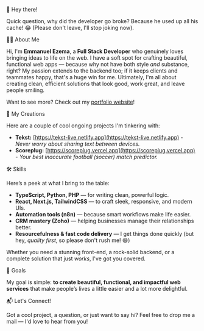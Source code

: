👋 Hey there!

Quick question, why did the developer go broke?
Because he used up all his cache! 😂 (Please don't leave, I'll stop joking now).

🧑‍💻 About Me

Hi, I'm **Emmanuel Ezema**, a **Full Stack Developer** who genuinely loves bringing ideas to life on the web. I have a soft spot for crafting beautiful, functional web apps — because why not have both style *and* substance, right? My passion extends to the backend too; if it keeps clients and teammates happy, that's a huge win for me. Ultimately, I'm all about creating clean, efficient solutions that look good, work great, and leave people smiling.

Want to see more? Check out my [portfolio website](https://ezema.netlify.app)!

🚀 My Creations

Here are a couple of cool ongoing projects I'm tinkering with:

* **Tekst:** [https://tekst-live.netlify.app](https://tekst-live.netlify.app) - *Never worry about sharing text between devices.*
* **Scoreplug:** [https://scoreplug.vercel.app](https://scoreplug.vercel.app) - *Your best inaccurate football (soccer) match predictor.*

🛠️ Skills

Here’s a peek at what I bring to the table:

* **TypeScript, Python, PHP** — for writing clean, powerful logic.
* **React, Next.js, TailwindCSS** — to craft sleek, responsive, and modern UIs.
* **Automation tools (n8n)** — because smart workflows make life easier.
* **CRM mastery (Zoho)** — helping businesses manage their relationships better.
* **Resourcefulness & fast code delivery** — I get things done quickly (but hey, *quality first*, so please don't rush me! 😄)

Whether you need a stunning front-end, a rock-solid backend, or a complete solution that just *works*, I've got you covered.

🎯 Goals

My goal is simple: **to create beautiful, functional, and impactful web services** that make people’s lives a little easier and a lot more delightful.

📬 Let's Connect!

Got a cool project, a question, or just want to say hi?
Feel free to drop me a mail — I'd love to hear from you!
